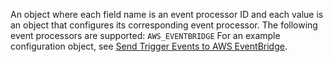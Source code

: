 An object where each field name is an event processor ID and each value
is an object that configures its corresponding event processor. The
following event processors are supported: `AWS_EVENTBRIDGE` For an
example configuration object, see [Send Trigger Events to AWS
EventBridge](/realm/triggers/examples/send-events-aws-eventbridge#std-label-event_processor_example).
